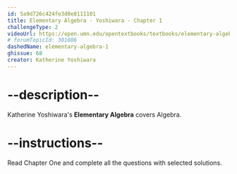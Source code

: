```yaml
---
id: 5a9d726c424fe3d0e8111101
title: Elementary Algebra - Yoshiwara - Chapter 1
challengeType: 2
videoUrl: https://open.umn.edu/opentextbooks/textbooks/elementary-algebra-2019
# forumTopicId: 301086
dashedName: elementary-algebra-1
ghissue: 68
creator: Katherine Yoshiwara 
---
```


# --description--

Katherine Yoshiwara's __Elementary Algebra__ covers Algebra.

# --instructions--

Read Chapter One and complete all the questions with selected solutions.